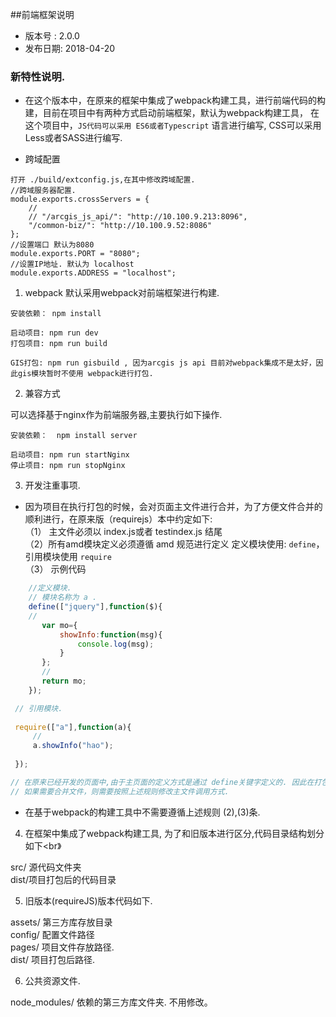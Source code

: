 ##前端框架说明
* 版本号 : 2.0.0
* 发布日期: 2018-04-20

### 新特性说明.
* 在这个版本中，在原来的框架中集成了webpack构建工具，进行前端代码的构建，目前在项目中有两种方式启动前端框架，默认为webpack构建工具，
在这个项目中，```JS代码可以采用 ES6或者Typescript``` 语言进行编写, CSS可以采用Less或者SASS进行编写.

* 跨域配置
```
打开 ./build/extconfig.js,在其中修改跨域配置.
//跨域服务器配置.
module.exports.crossServers = {
    //
    // "/arcgis_js_api/": "http://10.100.9.213:8096",
    "/common-biz/": "http://10.100.9.52:8086"
};
//设置端口 默认为8080
module.exports.PORT = "8080";
//设置IP地址. 默认为 localhost
module.exports.ADDRESS = "localhost";

```
1. webpack
默认采用webpack对前端框架进行构建.
```
安装依赖： npm install

启动项目: npm run dev 
打包项目: npm run build 

GIS打包: npm run gisbuild , 因为arcgis js api 目前对webpack集成不是太好，因此gis模块暂时不使用 webpack进行打包.
```


2. 兼容方式

 可以选择基于nginx作为前端服务器,主要执行如下操作.
```
安装依赖：  npm install server

启动项目: npm run startNginx
停止项目: npm run stopNginx
```

3. 开发注重事项.

*  因为项目在执行打包的时候，会对页面主文件进行合并，为了方便文件合并的顺利进行，在原来版（requirejs）本中约定如下:
<br>（1） 主文件必须以 index.js或者 testindex.js 结尾<br>
（2）所有amd模块定义必须遵循 amd 规范进行定义 定义模块使用: ```define```，引用模块使用 ```require```
<br>（3） 示例代码<br>
```javascript
    //定义模块.
    // 模块名称为 a .
    define(["jquery"],function($){
    //
       var mo={
           showInfo:function(msg){
               console.log(msg);
           }
       };
       //
       return mo;
    });

 // 引用模块.
 
 require(["a"],function(a){
     //
     a.showInfo("hao");
     
 });

// 在原来已经开发的页面中,由于主页面的定义方式是通过 define关键字定义的. 因此在打包时不会合并文件，
// 如果需要合并文件，则需要按照上述规则修改主文件调用方式.

```

* 在基于webpack的构建工具中不需要遵循上述规则 (2),(3)条.

4. 在框架中集成了webpack构建工具, 为了和旧版本进行区分,代码目录结构划分如下<br》

 src/ 源代码文件夹 <br>
 dist/项目打包后的代码目录<br>


5. 旧版本(requireJS)版本代码如下.

 assets/ 第三方库存放目录<br>
 config/ 配置文件路径<br>
 pages/  项目文件存放路径.<br>
 dist/ 项目打包后路径.


6. 公共资源文件.

node_modules/  依赖的第三方库文件夹. 不用修改。





